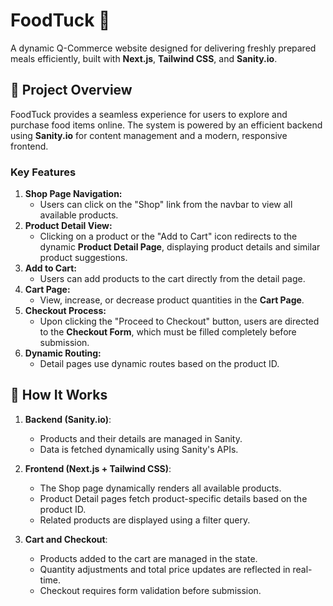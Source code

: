 # FoodTuck 🍔  
A dynamic Q-Commerce website designed for delivering freshly prepared meals efficiently, built with **Next.js**, **Tailwind CSS**, and **Sanity.io**.

## 📝 **Project Overview**
FoodTuck provides a seamless experience for users to explore and purchase food items online. The system is powered by an efficient backend using **Sanity.io** for content management and a modern, responsive frontend. 

### **Key Features**
1. **Shop Page Navigation:**  
   - Users can click on the "Shop" link from the navbar to view all available products.
2. **Product Detail View:**  
   - Clicking on a product or the "Add to Cart" icon redirects to the dynamic **Product Detail Page**, displaying product details and similar product suggestions.
3. **Add to Cart:**  
   - Users can add products to the cart directly from the detail page.
4. **Cart Page:**  
   - View, increase, or decrease product quantities in the **Cart Page**.
5. **Checkout Process:**  
   - Upon clicking the "Proceed to Checkout" button, users are directed to the **Checkout Form**, which must be filled completely before submission.
6. **Dynamic Routing:**  
   - Detail pages use dynamic routes based on the product ID.
  
## 🔗 **How It Works**
1. **Backend (Sanity.io)**:
   - Products and their details are managed in Sanity.
   - Data is fetched dynamically using Sanity's APIs.

2. **Frontend (Next.js + Tailwind CSS)**:
   - The Shop page dynamically renders all available products.
   - Product Detail pages fetch product-specific details based on the product ID.
   - Related products are displayed using a filter query.

3. **Cart and Checkout**:
   - Products added to the cart are managed in the state.
   - Quantity adjustments and total price updates are reflected in real-time.
   - Checkout requires form validation before submission.
